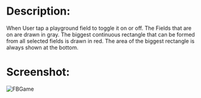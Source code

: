 # Description:

When User tap a playground field to toggle it on or off.
The Fields that are on are drawn in gray.
The biggest continuous rectangle that can be formed from all selected fields is drawn in red.
The area of the biggest rectangle is always shown at the bottom.

# Screenshot:

![FBGame](https://github.com/user-attachments/assets/59efa2ad-dec1-4a69-a046-22a27dc324ad)

